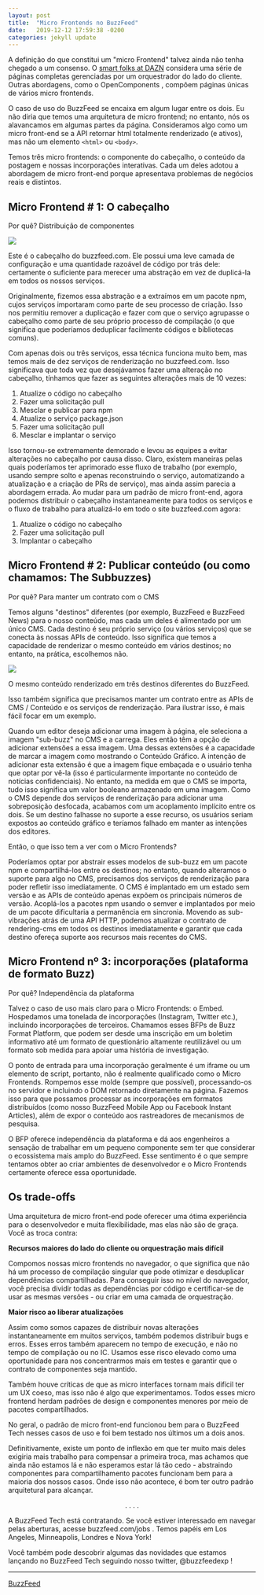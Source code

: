 ```yaml
---
layout: post
title:  "Micro Frontends no BuzzFeed"
date:   2019-12-12 17:59:38 -0200
categories: jekyll update
---
```


A definição do que constitui um "micro Frontend" talvez ainda não tenha chegado a um consenso. O [smart folks at DAZN](https://medium.com/dazn-tech/orchestrating-micro-frontends-a5d2674cbf33) considera uma série de páginas completas gerenciadas por um orquestrador do lado do cliente. Outras abordagens, como o OpenComponents , compõem páginas únicas de vários micro frontends.


O caso de uso do BuzzFeed se encaixa em algum lugar entre os dois. Eu não diria que temos uma arquitetura de micro frontend; no entanto, nós os alavancamos em algumas partes da página. Consideramos algo como um micro front-end se a API retornar html totalmente renderizado (e ativos), mas não um elemento ```<html>``` ou ```<body>```.

Temos três micro frontends: o componente do cabeçalho, o conteúdo da postagem e nossas incorporações interativas. Cada um deles adotou a abordagem de micro front-end porque apresentava problemas de negócios reais e distintos.

## Micro Frontend # 1: O cabeçalho

Por quê? Distribuição de componentes

![](https://miro.medium.com/max/1600/0*dOnfRQsyxQq4SkX0)

Este é o cabeçalho do buzzfeed.com. Ele possui uma leve camada de configuração e uma quantidade razoável de código por trás dele: certamente o suficiente para merecer uma abstração em vez de duplicá-la em todos os nossos serviços.


Originalmente, fizemos essa abstração e a extraímos em um pacote npm, cujos serviços importaram como parte de seu processo de criação. Isso nos permitiu remover a duplicação e fazer com que o serviço agrupasse o cabeçalho como parte de seu próprio processo de compilação (o que significa que poderíamos deduplicar facilmente códigos e bibliotecas comuns).


Com apenas dois ou três serviços, essa técnica funciona muito bem, mas temos mais de dez serviços de renderização no buzzfeed.com. Isso significava que toda vez que desejávamos fazer uma alteração no cabeçalho, tínhamos que fazer as seguintes alterações mais de 10 vezes:



1. Atualize o código no cabeçalho
2. Fazer uma solicitação pull
3. Mesclar e publicar para npm
4. Atualize o serviço package.json
5. Fazer uma solicitação pull
6. Mesclar e implantar o serviço


Isso tornou-se extremamente demorado e levou as equipes a evitar alterações no cabeçalho por causa disso. Claro, existem maneiras pelas quais poderíamos ter aprimorado esse fluxo de trabalho (por exemplo, usando sempre solto e apenas reconstruindo o serviço, automatizando a atualização e a criação de PRs de serviço), mas ainda assim parecia a abordagem errada. Ao mudar para um padrão de micro front-end, agora podemos distribuir o cabeçalho instantaneamente para todos os serviços e o fluxo de trabalho para atualizá-lo em todo o site buzzfeed.com agora:

1. Atualize o código no cabeçalho
2. Fazer uma solicitação pull
3. Implantar o cabeçalho

## Micro Frontend # 2: Publicar conteúdo (ou como chamamos: The Subbuzzes)

Por quê? Para manter um contrato com o CMS

Temos alguns "destinos" diferentes (por exemplo, BuzzFeed e BuzzFeed News) para o nosso conteúdo, mas cada um deles é alimentado por um único CMS. Cada destino é seu próprio serviço (ou vários serviços) que se conecta às nossas APIs de conteúdo. Isso significa que temos a capacidade de renderizar o mesmo conteúdo em vários destinos; no entanto, na prática, escolhemos não.


![](https://miro.medium.com/max/1600/0*UZyp02pqT1yv_xOX)

O mesmo conteúdo renderizado em três destinos diferentes do BuzzFeed.

Isso também significa que precisamos manter um contrato entre as APIs de CMS / Conteúdo e os serviços de renderização. Para ilustrar isso, é mais fácil focar em um exemplo.

Quando um editor deseja adicionar uma imagem à página, ele seleciona a imagem "sub-buzz" no CMS e a carrega. Eles então têm a opção de adicionar extensões a essa imagem. Uma dessas extensões é a capacidade de marcar a imagem como mostrando o Conteúdo Gráfico. A intenção de adicionar esta extensão é que a imagem fique embaçada e o usuário tenha que optar por vê-la (isso é particularmente importante no conteúdo de notícias confidenciais). No entanto, na medida em que o CMS se importa, tudo isso significa um valor booleano armazenado em uma imagem. Como o CMS depende dos serviços de renderização para adicionar uma sobreposição desfocada, acabamos com um acoplamento implícito entre os dois. Se um destino falhasse no suporte a esse recurso, os usuários seriam expostos ao conteúdo gráfico e teríamos falhado em manter as intenções dos editores.

Então, o que isso tem a ver com o Micro Frontends?

Poderíamos optar por abstrair esses modelos de sub-buzz em um pacote npm e compartilhá-los entre os destinos; no entanto, quando alteramos o suporte para algo no CMS, precisamos dos serviços de renderização para poder refletir isso imediatamente. O CMS é implantado em um estado sem versão e as APIs de conteúdo apenas expõem os principais números de versão. Acoplá-los a pacotes npm usando o semver e implantados por meio de um pacote dificultaria a permanência em sincronia. Movendo as sub-vibrações atrás de uma API HTTP, podemos atualizar o contrato de rendering-cms em todos os destinos imediatamente e garantir que cada destino ofereça suporte aos recursos mais recentes do CMS.

## Micro Frontend nº 3: incorporações (plataforma de formato Buzz)

Por quê? Independência da plataforma

Talvez o caso de uso mais claro para o Micro Frontends: o Embed. Hospedamos uma tonelada de incorporações (Instagram, Twitter etc.), incluindo incorporações de terceiros. Chamamos esses BFPs de Buzz Format Platform, que podem ser desde uma inscrição em um boletim informativo até um formato de questionário altamente reutilizável ou um formato sob medida para apoiar uma história de investigação.

O ponto de entrada para uma incorporação geralmente é um iframe ou um elemento de script, portanto, não é realmente qualificado como o Micro Frontends. Rompemos esse molde (sempre que possível), processando-os no servidor e incluindo o DOM retornado diretamente na página. Fazemos isso para que possamos processar as incorporações em formatos distribuídos (como nosso BuzzFeed Mobile App ou Facebook Instant Articles), além de expor o conteúdo aos rastreadores de mecanismos de pesquisa.

O BFP oferece independência da plataforma e dá aos engenheiros a sensação de trabalhar em um pequeno componente sem ter que considerar o ecossistema mais amplo do BuzzFeed. Esse sentimento é o que sempre tentamos obter ao criar ambientes de desenvolvedor e o Micro Frontends certamente oferece essa oportunidade.

## Os trade-offs

Uma arquitetura de micro front-end pode oferecer uma ótima experiência para o desenvolvedor e muita flexibilidade, mas elas não são de graça. Você as troca contra:

**Recursos maiores do lado do cliente ou orquestração mais difícil**

Compomos nossas micro frontends no navegador, o que significa que não há um processo de compilação singular que pode otimizar e desduplicar dependências compartilhadas. Para conseguir isso no nível do navegador, você precisa dividir todas as dependências por código e certificar-se de usar as mesmas versões - ou criar em uma camada de orquestração.

**Maior risco ao liberar atualizações**

Assim como somos capazes de distribuir novas alterações instantaneamente em muitos serviços, também podemos distribuir bugs e erros. Esses erros também aparecem no tempo de execução, e não no tempo de compilação ou no IC. Usamos esse risco elevado como uma oportunidade para nos concentrarmos mais em testes e garantir que o contrato de componentes seja mantido.

Também houve críticas de que as micro interfaces tornam mais difícil ter um UX coeso, mas isso não é algo que experimentamos. Todos esses micro frontend herdam padrões de design e componentes menores por meio de pacotes compartilhados.

No geral, o padrão de micro front-end funcionou bem para o BuzzFeed Tech nesses casos de uso e foi bem testado nos últimos um a dois anos. 

Definitivamente, existe um ponto de inflexão em que ter muito mais deles exigiria mais trabalho para compensar a primeira troca, mas achamos que ainda não estamos lá e não esperamos estar lá tão cedo - abstraindo componentes para compartilhamento pacotes funcionam bem para a maioria dos nossos casos. Onde isso não acontece, é bom ter outro padrão arquitetural para alcançar.

<p style="text-align:center;">. . . .</p>

A BuzzFeed Tech está contratando. Se você estiver interessado em navegar pelas aberturas, acesse buzzfeed.com/jobs . Temos papéis em Los Angeles, Minneapolis, Londres e Nova York!

Você também pode descobrir algumas das novidades que estamos lançando no BuzzFeed Tech seguindo nosso twitter, @buzzfeedexp !

---

[BuzzFeed](https://tech.buzzfeed.com/micro-frontends-at-buzzfeed-b8754b31d178)
